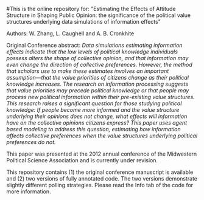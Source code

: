 #This is the online repository for: 
"Estimating the Effects of Attitude Structure in Shaping Public Opinion: the significance of the political value structures underlying data simulations of information effects"

Authors: W. Zhang, L. Caughell and A. B. Cronkhite

Original Conference abstract: _Data simulations estimating information effects indicate that the low levels of political knowledge individuals possess alters the shape of collective opinion, and that information may even change the direction of collective preferences.  However, the method that scholars use to make these estimates involves an important assumption—that the value priorities of citizens change as their political knowledge increases. The research on information processing suggests that value priorities may precede political knowledge or that people may process new political information within their pre-existing value structures. This research raises a significant question for those studying political knowledge: If people become more informed and the value structure underlying their opinions does not change, what effects will information have on the collective opinions citizens express?  This paper uses agent based modeling to address this question, estimating how information affects collective preferences when the value structures underlying political preferences do not._

This paper was presented at the 2012 annual conference of the Midwestern Political Science Association and is currently under revision.

This repository contains (1) the original conference manuscript is available and (2) two versions of fully annotated code. The two versions demonstrate slightly different polling strategies. Please read the Info tab of the code for more information.
